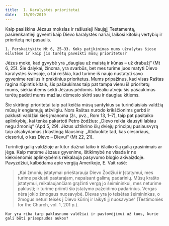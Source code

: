 ```yaml
---
title:  I. Karalystės prioritetai
date:   15/09/2019
---
```


Kaip paaiškina Jėzaus mokslas ir rašiusieji Naująjį Testamentą, pasirenkantieji gyventi kaip Dievo karalystės nariai, laikosi kitokių vertybių ir prioritetų nei pasaulis.

`1. Perskaitykite Mt 6, 25–33. Koks patikinimas mums užrašytas šiose eilutėse ir kaip jis turėtų paveikti mūsų prioritetus?`
														
Jėzus mokė, kad gyvybė yra „daugiau už maistą ir kūnas – už drabužį“ (Mt 6, 25). Šie dalykai, žinoma, yra svarbūs, bet mes turime juos matyti Dievo karalystės šviesoje, o tai reiškia, kad turime iš naujo nustatyti savo gyvenime realius ir praktinius prioritetus. Mums pripažinus, kad visas Raštas ragina rūpintis kitais, šis pašaukimas taip pat tampa vienu iš prioritetų mums, siekiantiems sekti Jėzaus pėdomis. Idealiu atveju šis pašaukimas turėtų padėti mums mažiau dėmesio skirti sau ir daugiau kitiems.

Šie skirtingi prioritetai taip pat keičia mūsų santykius su turinčiaisiais valdžią mūsų ir engiamųjų atžvilgiu. Nors Raštas nurodo krikščionims gerbti ir paklusti valdžiai kiek įmanoma (žr., pvz., Rom 13, 1–7), taip pat pasitaiko aplinkybių, kai tenka pakartoti Petro žodžius: „Dievo reikia klausyti labiau negu žmonių“ (Apd 5, 29). Jėzus užtikrino šių dviejų principų pusiausvyrą taip atsakydamas į klastingą klausimą: „Atiduokite tad, kas ciesoriaus, ciesoriui, o kas Dievo – Dievui“ (Mt 22, 21).

Turintieji galią valdžioje ar kitur dažnai taiko ir išlaiko šią galią grasinimais ar jėga. Kaip matėme Jėzaus gyvenime, ištikimybė ne visada ir ne kiekvienomis aplinkybėmis reikalauja pasyvumo blogio akivaizdoje. Pavyzdžiui, kalbėdama apie vergiją Amerikoje, E. Vait rašė: 

> <p></p>
> „Kai žmonių įstatymai prieštarauja Dievo Žodžiui ir Įstatymui, mes turime paklusti pastarajam, nepaisant galimų padarinių. Mūsų krašto įstatymui, reikalaujančiam grąžinti vergą jo šeimininkui, mes neturime paklusti; ir turime priimti šio įstatymo pažeidimo padarinius. Vergas nėra jokio žmogaus nuosavybė. Dievas yra jo teisėtas šeimininkas, o žmogus neturi teisės į Dievo kūrinį ir laikyti jį nuosavybe“ (Testimonies for the Church, vol. 1, 201 p.).

`Kur yra riba tarp paklusnumo valdžiai ir pastovėjimui už tuos, kurie gali būti priespaudos aukos?`
